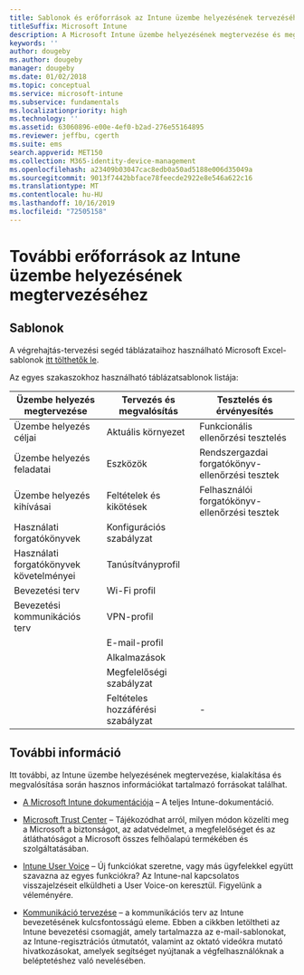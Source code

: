 ```yaml
---
title: Sablonok és erőforrások az Intune üzembe helyezésének tervezéséhez és megvalósításához
titleSuffix: Microsoft Intune
description: A Microsoft Intune üzembe helyezésének megtervezése és megvalósítása során hasznos Intune-információkra mutató hivatkozások.
keywords: ''
author: dougeby
ms.author: dougeby
manager: dougeby
ms.date: 01/02/2018
ms.topic: conceptual
ms.service: microsoft-intune
ms.subservice: fundamentals
ms.localizationpriority: high
ms.technology: ''
ms.assetid: 63060896-e00e-4ef0-b2ad-276e55164895
ms.reviewer: jeffbu, cgerth
ms.suite: ems
search.appverid: MET150
ms.collection: M365-identity-device-management
ms.openlocfilehash: a23409b03047cac8edb0a50ad5188e006d35049a
ms.sourcegitcommit: 9013f7442bbface78feecde2922e8e546a622c16
ms.translationtype: MT
ms.contentlocale: hu-HU
ms.lasthandoff: 10/16/2019
ms.locfileid: "72505158"
---
```

# <a name="additional-resources-for-planning-your-intune-deployment"></a>További erőforrások az Intune üzembe helyezésének megtervezéséhez

## <a name="templates"></a>Sablonok

A végrehajtás-tervezési segéd táblázataihoz használható Microsoft Excel-sablonok [itt tölthetők le](https://gallery.technet.microsoft.com/Intune-deployment-planning-fae156c2?redir=0).

Az egyes szakaszokhoz használható táblázatsablonok listája:

|Üzembe helyezés megtervezése  |Tervezés és megvalósítás   |Tesztelés és érvényesítés |
|-----|----- |------|
| Üzembe helyezés céljai |Aktuális környezet|Funkcionális ellenőrzési tesztelés|
| Üzembe helyezés feladatai |Eszközök|Rendszergazdai forgatókönyv-ellenőrzési tesztek|
| Üzembe helyezés kihívásai |Feltételek és kikötések|Felhasználói forgatókönyv-ellenőrzési tesztek|
| Használati forgatókönyvek |Konfigurációs szabályzat| |
| Használati forgatókönyvek követelményei |Tanúsítványprofil| |
| Bevezetési terv |Wi-Fi profil| |
| Bevezetési kommunikációs terv|VPN-profil| |
| |  E-mail-profil | |
| | Alkalmazások | |
| | Megfelelőségi szabályzat | |
| | Feltételes hozzáférési szabályzat|-|

## <a name="further-reading"></a>További információ

Itt további, az Intune üzembe helyezésének megtervezése, kialakítása és megvalósítása során hasznos információkat tartalmazó forrásokat találhat.

- [A Microsoft Intune dokumentációja](http://docs.microsoft.com/intune/) – A teljes Intune-dokumentáció.

- [Microsoft Trust Center](https://www.microsoft.com/TrustCenter) – Tájékozódhat arról, milyen módon közelíti meg a Microsoft a biztonságot, az adatvédelmet, a megfelelőséget és az átláthatóságot a Microsoft összes felhőalapú termékében és szolgáltatásában.

- [Intune User Voice](https://microsoftintune.uservoice.com/) – Új funkciókat szeretne, vagy más ügyfelekkel együtt szavazna az egyes funkciókra? Az Intune-nal kapcsolatos visszajelzéseit elküldheti a User Voice-on keresztül. Figyelünk a véleményére.

- [Kommunikáció tervezése](../migration-guide-communication-plan.md) – a kommunikációs terv az Intune bevezetésének kulcsfontosságú eleme. Ebben a cikkben letöltheti az Intune bevezetési csomagját, amely tartalmazza az e-mail-sablonokat, az Intune-regisztrációs útmutatót, valamint az oktató videókra mutató hivatkozásokat, amelyek segítséget nyújtanak a végfelhasználóknak a beléptetéshez való nevelésében.

